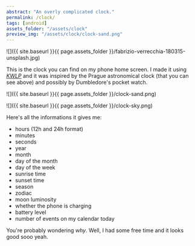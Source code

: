 ```yaml
---
abstract: "An overly complicated clock."
permalink: /clock/
tags: [android]
assets_folder: "/assets/clock"
preview_img: "/assets/clock/clock-sand.png"
---
```


![]({{ site.baseurl }}{{ page.assets_folder }}/fabrizio-verrecchia-180315-unsplash.jpg)

This is the clock you can find on my phone home screen. I made it using *[KWLP](https://play.google.com/store/apps/details?id=org.kustom.wallpaper&hl=en_GB)* and it was inspired by the Prague astronomical clock (that you can see above) and possibly by Dumbledore's pocket watch.

![]({{ site.baseurl }}{{ page.assets_folder }}/clock-sand.png)

![]({{ site.baseurl }}{{ page.assets_folder }}/clock-sky.png)

Here's all the informations it gives me:
* hours (12h and 24h format)
* minutes
* seconds
* year
* month
* day of the month
* day of the week
* sunrise time
* sunset time
* season
* zodiac
* moon luminosity
* whether the phone is charging
* battery level
* number of events on my calendar today

You're probably wondering *why*. Well, I had some free time and it looks good sooo yeah.

